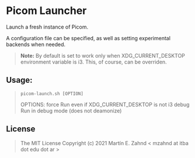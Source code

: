 # Picom Launcher

Launch a fresh instance of Picom.

A configuration file can be specified, as well as setting experimental backends
when needed.

> **Note:** By default is set to work only when XDG_CURRENT_DESKTOP environment
> variable is i3. This, of course, can be overriden.

## Usage: 

> `picom-launch.sh [OPTION]`
>
> OPTIONS:
>     force     Run even if XDG_CURRENT_DESKTOP is not i3
>     debug     Run in debug mode (does not deamonize)

## License

> The MIT License
> Copyright (c) 2021 Martín E. Zahnd < mzahnd at itba dot edu dot ar >

